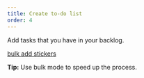 ```yaml
---
title: Create to-do list
order: 4
---
```


Add tasks that you have in your backlog. 

[bulk add stickers](howTo:bulk-add-stickers)

**Tip:** Use bulk mode to speed up the process.
